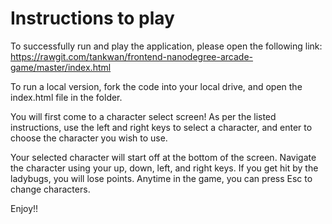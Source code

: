 Instructions to play
===============================

To successfully run and play the application, please open the following link:
https://rawgit.com/tankwan/frontend-nanodegree-arcade-game/master/index.html

To run a local version, fork the code into your local drive, and open the index.html file in the folder.

You will first come to a character select screen!
As per the listed instructions, use the left and right keys to select a character,
and enter to choose the character you wish to use.

Your selected character will start off at the bottom of the screen.
Navigate the character using your up, down, left, and right keys.
If you get hit by the ladybugs, you will lose points.
Anytime in the game, you can press Esc to change characters.

Enjoy!!
